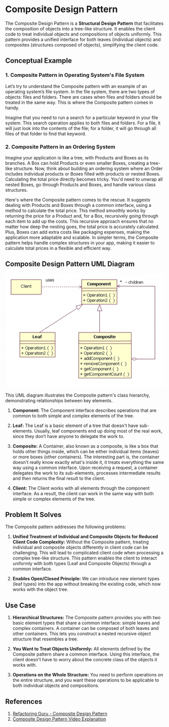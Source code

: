 # Composite Design Pattern

The Composite Design Pattern is a **Structural Design Pattern** that facilitates the composition of objects into a tree-like structure. It enables the client code to treat individual objects and compositions of objects uniformly. This pattern provides a unified interface for both leaves (individual objects) and composites (structures composed of objects), simplifying the client code.

## Conceptual Example

### 1. Composite Pattern in Operating System's File System

Let’s try to understand the Composite pattern with an example of an operating system’s file system. In the file system, there are two types of objects: files and folders. There are cases when files and folders should be treated in the same way. This is where the Composite pattern comes in handy.

Imagine that you need to run a search for a particular keyword in your file system. This search operation applies to both files and folders. For a file, it will just look into the contents of the file; for a folder, it will go through all files of that folder to find that keyword.

### 2. Composite Pattern in an Ordering System

Imagine your application is like a tree, with Products and Boxes as its branches. A Box can hold Products or even smaller Boxes, creating a tree-like structure. Now, think about building an ordering system where an Order includes individual products or Boxes filled with products or nested Boxes. Calculating the total price directly becomes tricky. You'd need to unwrap all nested Boxes, go through Products and Boxes, and handle various class structures.

Here's where the Composite pattern comes to the rescue. It suggests dealing with Products and Boxes through a common interface, using a method to calculate the total price. This method smoothly works by returning the price for a Product and, for a Box, recursively going through each item to add up the costs. This recursive approach ensures that no matter how deep the nesting goes, the total price is accurately calculated. Plus, Boxes can add extra costs like packaging expenses, making the application more adaptable and scalable. In simpler terms, the Composite pattern helps handle complex structures in your app, making it easier to calculate total prices in a flexible and efficient way.

## Composite Design Pattern UML Diagram

![Composite Design Pattern UML Diagram](composite_design_pattern_uml_diagram.png)

This UML diagram illustrates the Composite pattern's class hierarchy, demonstrating relationships between key elements.

1. **Component:** The Component interface describes operations that are common to both simple and complex elements of the tree.

2. **Leaf:** The Leaf is a basic element of a tree that doesn't have sub-elements. Usually, leaf components end up doing most of the real work, since they don’t have anyone to delegate the work to.

3. **Composite:** A Container, also known as a composite, is like a box that holds other things inside, which can be either individual items (leaves) or more boxes (other containers). The interesting part is, the container doesn't really know exactly what's inside it, it treats everything the same way using a common interface. Upon receiving a request, a container delegates the work to its sub-elements, processes intermediate results and then returns the final result to the client.

4. **Client:** The Client works with all elements through the component interface. As a result, the client can work in the same way with both simple or complex elements of the tree.

## Problem It Solves

The Composite pattern addresses the following problems:

1. **Unified Treatment of Individual and Composite Objects for Reduced Client Code Complexity:** Without the Composite pattern, treating individual and composite objects differently in client code can be challenging. This will lead to complicated client code when processing a complex tree-like structure. This pattern enables the client to interact uniformly with both types (Leaf and Composite Objects) through a common interface.

2. **Enables Open/Closed Principle:** We can introduce new element types (leaf types) into the app without breaking the existing code, which now works with the object tree.

## Use Case

1. **Hierarchical Structures:** The Composite pattern provides you with two basic element types that share a common interface: simple leaves and complex containers. A container can be composed of both leaves and other containers. This lets you construct a nested recursive object structure that resembles a tree.

2. **You Want to Treat Objects Uniformly:** All elements defined by the Composite pattern share a common interface. Using this interface, the client doesn't have to worry about the concrete class of the objects it works with.

3. **Operations on the Whole Structure:** You need to perform operations on the entire structure, and you want these operations to be applicable to both individual objects and compositions.

## References

1. [Refactoring Guru - Composite Design Pattern](https://refactoring.guru/design-patterns/composite)
2. [Composite Design Pattern Video Explanation](https://www.youtube.com/watch?v=FLkCkUY7Wu0)
